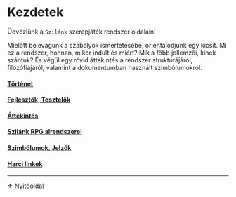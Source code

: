 # Kezdetek

Üdvözlünk a `Szilánk` szerepjáték rendszer oldalain!

Mielőtt belevágunk a szabályok ismertetésébe, orientálódjunk egy kicsit. Mi ez a rendszer, honnan, mikor indult és miért? Mik a főbb jellemzői, kinek szántuk? És végül egy rövid áttekintés a rendszer struktúrájáról, filozófiájáról, valamint a dokumentumban használt szimbólumokról.

#### [Történet](001_tortenet.md)

#### [Fejlesztők, Tesztelők](002_fejlesztok.md)

#### [Áttekintés](003_attekintes.md)

#### [Szilánk RPG alrendszerei](005_alrendszerek.md)

#### [Szimbólumok, Jelzők](006_szimbolumok_jelzok.md)

#### [Harci linkek](007_harci_linkek.md)

---

⚜️ [Nyitóoldal](start.md#0-kezdetek) 
